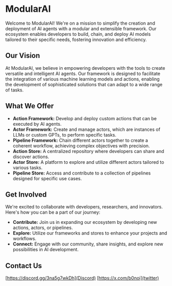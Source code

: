 # ModularAI

Welcome to ModularAI! We're on a mission to simplify the creation and deployment of AI agents with a modular and extensible framework. Our ecosystem enables developers to build, chain, and deploy AI models tailored to their specific needs, fostering innovation and efficiency.

## Our Vision

At ModularAI, we believe in empowering developers with the tools to create versatile and intelligent AI agents. Our framework is designed to facilitate the integration of various machine learning models and actions, enabling the development of sophisticated solutions that can adapt to a wide range of tasks.

## What We Offer

- **Action Framework:** Develop and deploy custom actions that can be executed by AI agents.
- **Actor Framework:** Create and manage actors, which are instances of LLMs or custom GPTs, to perform specific tasks.
- **Pipeline Framework:** Chain different actors together to create a coherent workflow, achieving complex objectives with precision.
- **Action Store:** A centralized repository where developers can share and discover actions.
- **Actor Store:** A platform to explore and utilize different actors tailored to various tasks.
- **Pipeline Store:** Access and contribute to a collection of pipelines designed for specific use cases.

## Get Involved

We're excited to collaborate with developers, researchers, and innovators. Here's how you can be a part of our journey:

- **Contribute:** Join us in expanding our ecosystem by developing new actions, actors, or pipelines.
- **Explore:** Utilize our frameworks and stores to enhance your projects and workflows.
- **Connect:** Engage with our community, share insights, and explore new possibilities in AI development.

## Contact Us
[https://discord.gg/3na5g7wkDh](Discord)
[https://x.com/b0noi](twitter)